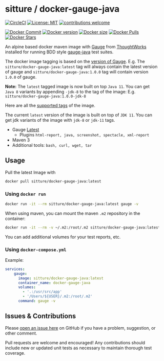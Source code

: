 # sitture / docker-gauge-java

[![CircleCI](https://circleci.com/gh/sitture/docker-gauge-java.svg?style=shield)](https://circleci.com/gh/sitture/docker-gauge-java) [![License: MIT](https://img.shields.io/badge/License-MIT-yellow.svg?maxAge=2592000)](https://opensource.org/licenses/MIT) [![contributions welcome](https://img.shields.io/badge/contributions-welcome-brightgreen.svg?style=flat)](../../issues)

[![Docker Commit](https://images.microbadger.com/badges/commit/sitture/docker-gauge-java.svg)](https://hub.docker.com/r/sitture/docker-gauge-java) [![Docker version](https://images.microbadger.com/badges/version/sitture/docker-gauge-java.svg)](https://hub.docker.com/r/sitture/docker-gauge-java) [![Docker size](https://images.microbadger.com/badges/image/sitture/docker-gauge-java.svg)](https://hub.docker.com/r/sitture/docker-gauge-java) [![Docker Pulls](https://img.shields.io/docker/pulls/sitture/docker-gauge-java.svg?style=round-square)](https://hub.docker.com/r/sitture/docker-gauge-java) [![Docker Stars](https://img.shields.io/docker/stars/sitture/docker-gauge-java.svg)](https://hub.docker.com/r/sitture/docker-gauge-java)

An alpine based docker maven image with [Gauge](https://gauge.org) from [ThoughtWorks](https://www.thoughtworks.com) installed for running BDD style [gauge-java](https://github.com/getgauge/gauge-java) test suites.

The docker image tagging is based on the [version of Gauge](https://github.com/getgauge/gauge/releases). E.g. The `sitture/docker-gauge-java:latest` tag will always contain the latest version of gauge and `sitture/docker-gauge-java:1.0.0` tag will contain version `1.0.0` of gauge.

__Note:__ The `latest` tagged image is now built on top `Java 11`. You can get `Java 8` variants by appending `-jdk-8` to the tag of the image: E.g. `sitture/docker-gauge-java:1.0.0-jdk-8`

Here are all the [supported tags](https://hub.docker.com/r/sitture/docker-gauge-java/tags/) of the image.

The current `latest` version of the image is built on top of `JDK 11`. You can get jdk variants of the image with `jdk-8` or `jdk-11` tags.

- Gauge [Latest](https://github.com/getgauge/gauge/releases)
    - Plugins `html-report, java, screenshot, spectacle, xml-report`
- Maven 3
- Additional tools: `bash, curl, wget, tar`

## Usage

Pull the latest Image with

```bash
docker pull sitture/docker-gauge-java:latest
```

### Using `docker run`

```bash
docker run -it --rm sitture/docker-gauge-java:latest gauge -v
```

When using maven, you can mount the maven `.m2` repository in the container:

```bash
docker run -it --rm -v ~/.m2:/root/.m2 sitture/docker-gauge-java:latest mvn --version
```

You can add additional volumes for your test reports, etc.

### Using `docker-compose.yml`

Example:

```yaml
services:
    gauge:
      image: sitture/docker-gauge-java:latest
      container_name: docker-gauge-java
      volumes:
        - '.:/usr/src/app'
        - '/Users/${USER}/.m2:/root/.m2'
      command: gauge -v
```

## Issues & Contributions

Please [open an issue here](../../issues) on GitHub if you have a problem, suggestion, or other comment.

Pull requests are welcome and encouraged! Any contributions should include new or updated unit tests as necessary to maintain thorough test coverage.
